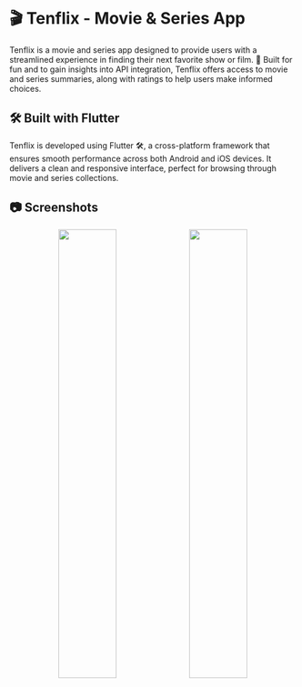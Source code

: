 # 🎬 Tenflix - Movie & Series App

Tenflix is a movie and series app designed to provide users with a streamlined experience in finding their next favorite show or film. 🎥 Built for fun and to gain insights into API integration, Tenflix offers access to movie and series summaries, along with ratings to help users make informed choices.

## 🛠 Built with Flutter

Tenflix is developed using Flutter 🛠️, a cross-platform framework that ensures smooth performance across both Android and iOS devices. It delivers a clean and responsive interface, perfect for browsing through movie and series collections.

## 📷 Screenshots

<p align="center">
  <img src="https://github.com/user-attachments/assets/10b631ce-c3ab-4356-898a-6f39f5e985bf" width="45%" />
  <img src="https://github.com/user-attachments/assets/89e27b48-924f-4100-8e66-d9848ed3dd10" width="45%" />
</p>
